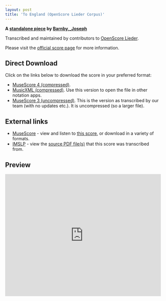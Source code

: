 ```yaml
---
layout: post
title: 'To England (OpenScore Lieder Corpus)'
---
```


__A [standalone piece](https://fourscoreandmore.org/openscore/lieder/Barnby,_Joseph/_/) by [Barnby,_Joseph](https://fourscoreandmore.org/openscore/lieder/Barnby,_Joseph)__

Transcribed and maintained by contributors to [OpenScore Lieder].

Please visit the [official score page] for more information.

[official score page]: https://musescore.com/openscore-lieder-corpus/scores/6479829
[OpenScore Lieder]: https://musescore.com/openscore-lieder-corpus

## Direct Download

Click on the links below to download the score in your preferred format:
- [MuseScore 4 (compressed)](https://github.com/openscore/lieder/blob/main/scores/Barnby,_Joseph/_/To_England/lc6479829.mscz?raw=true).
- [MusicXML (compressed)](https://github.com/openscore/lieder/blob/main/scores/Barnby,_Joseph/_/To_England/lc6479829.mxl?raw=true). Use this version to open the file in other notation apps.
- [MuseScore 3 (uncompressed)](https://github.com/openscore/lieder/blob/main/scores/Barnby,_Joseph/_/To_England/lc6479829.mscx?raw=true). This is the version as transcribed by our team (with no updates etc.). It is uncompressed (so a larger file).

## External links

- [MuseScore] - view and listen to [this score][MuseScore], or download in a variety of formats.
- [IMSLP] - view the [source PDF file(s)][IMSLP] that this score was transcribed from.

[MuseScore]: https://musescore.com/score/6479829
[IMSLP]: https://imslp.org/wiki/Special:ReverseLookup/542017

## Preview

<iframe width="100%" height="394" src="https://musescore.com/openscore-lieder-corpus/scores/6479829/embed" frameborder="0" allowfullscreen allow="autoplay; fullscreen"></iframe>
